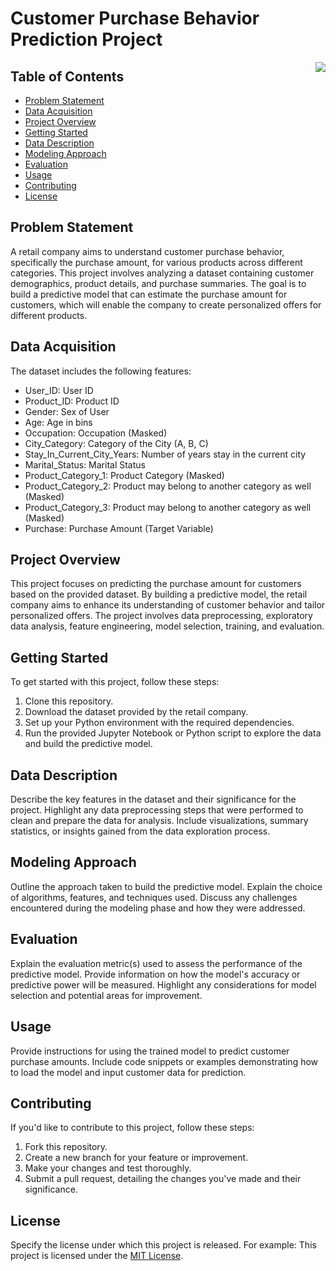 # Customer Purchase Behavior Prediction Project

<img align="right" src="https://drive.google.com/file/d/1aVuTfIr1Z5YEnsjQRxlvZHfGGCpodLYL/view?usp=sharing">

## Table of Contents
- [Problem Statement](#problem-statement)
- [Data Acquisition](#data-acquisition)
- [Project Overview](#project-overview)
- [Getting Started](#getting-started)
- [Data Description](#data-description)
- [Modeling Approach](#modeling-approach)
- [Evaluation](#evaluation)
- [Usage](#usage)
- [Contributing](#contributing)
- [License](#license)

## Problem Statement
A retail company aims to understand customer purchase behavior, specifically the purchase amount, for various products across different categories. This project involves analyzing a dataset containing customer demographics, product details, and purchase summaries. The goal is to build a predictive model that can estimate the purchase amount for customers, which will enable the company to create personalized offers for different products.

## Data Acquisition
The dataset includes the following features:
- User_ID: User ID
- Product_ID: Product ID
- Gender: Sex of User
- Age: Age in bins
- Occupation: Occupation (Masked)
- City_Category: Category of the City (A, B, C)
- Stay_In_Current_City_Years: Number of years stay in the current city
- Marital_Status: Marital Status
- Product_Category_1: Product Category (Masked)
- Product_Category_2: Product may belong to another category as well (Masked)
- Product_Category_3: Product may belong to another category as well (Masked)
- Purchase: Purchase Amount (Target Variable)

## Project Overview
This project focuses on predicting the purchase amount for customers based on the provided dataset. By building a predictive model, the retail company aims to enhance its understanding of customer behavior and tailor personalized offers. The project involves data preprocessing, exploratory data analysis, feature engineering, model selection, training, and evaluation.

## Getting Started
To get started with this project, follow these steps:
1. Clone this repository.
2. Download the dataset provided by the retail company.
3. Set up your Python environment with the required dependencies.
4. Run the provided Jupyter Notebook or Python script to explore the data and build the predictive model.

## Data Description
Describe the key features in the dataset and their significance for the project. Highlight any data preprocessing steps that were performed to clean and prepare the data for analysis. Include visualizations, summary statistics, or insights gained from the data exploration process.

## Modeling Approach
Outline the approach taken to build the predictive model. Explain the choice of algorithms, features, and techniques used. Discuss any challenges encountered during the modeling phase and how they were addressed.

## Evaluation
Explain the evaluation metric(s) used to assess the performance of the predictive model. Provide information on how the model's accuracy or predictive power will be measured. Highlight any considerations for model selection and potential areas for improvement.

## Usage
Provide instructions for using the trained model to predict customer purchase amounts. Include code snippets or examples demonstrating how to load the model and input customer data for prediction.

## Contributing
If you'd like to contribute to this project, follow these steps:
1. Fork this repository.
2. Create a new branch for your feature or improvement.
3. Make your changes and test thoroughly.
4. Submit a pull request, detailing the changes you've made and their significance.

## License
Specify the license under which this project is released. For example:
This project is licensed under the [MIT License](LICENSE).
